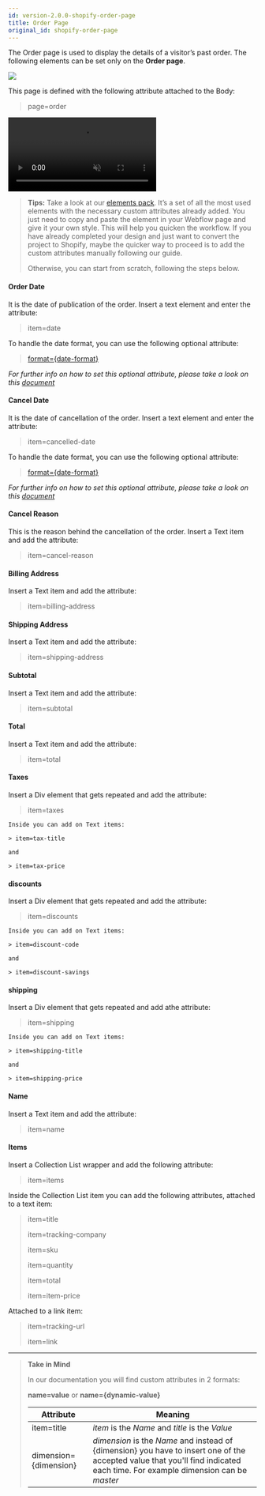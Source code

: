 ```yaml
---
id: version-2.0.0-shopify-order-page
title: Order Page
original_id: shopify-order-page
---
```


The Order page is used to display the details of a visitor’s past order. The following elements can be set only on the **Order page**.

![](assets/shopify-order.png)

 This page is defined with the following attribute attached to the Body:

> page=order

<pre>
<video autoplay muted playsinline="true" loop>
<source src="/assets/page-type.webm">
</video>
</pre>

> **Tips:**
> Take a look at our [elements pack](https://webflow.com/website/webflow-to-shopify-elements). It’s a set of all the most used elements with the necessary custom attributes already added. You just need to copy and paste the element in your Webflow page and give it your own style. This will help you quicken the workflow. If you have already completed your design and just want to convert the project to Shopify, maybe the quicker way to proceed is to add the custom attributes manually following our guide.
>
> Otherwise, you can start from scratch, following the steps below.

#### Order Date

It is the date of publication of the order. Insert a text element and enter the attribute:

> item=date

To handle the date format, you can use the following optional attribute:

> [format={date-format}](shopify-optional-filters#date-format)

*For further info on how to set this optional attribute, please take a look on this [document](shopify-optional-filters)*

#### Cancel Date
It is the date of cancellation of the order. Insert a text element and enter the attribute:

> item=cancelled-date

To handle the date format, you can use the following optional attribute:

> [format={date-format}](shopify-optional-filters#date-format)

*For further info on how to set this optional attribute, please take a look on this [document](shopify-optional-filters)*

#### Cancel Reason
This is the reason behind the cancellation of the order. Insert a Text item and add the attribute:

> item=cancel-reason

#### Billing Address
Insert a Text item and add the attribute:

> item=billing-address

#### Shipping Address
Insert a Text item and add the attribute:

> item=shipping-address

#### Subtotal
Insert a Text item and add the attribute:

> item=subtotal

#### Total
Insert a Text item and add the attribute:

> item=total

#### Taxes
Insert a Div element that gets repeated and add the attribute:

> item=taxes

    Inside you can add on Text items:
    
    > item=tax-title

    and

    > item=tax-price


#### discounts
Insert a Div element that gets repeated and add the attribute:

> item=discounts

    Inside you can add on Text items:
    
    > item=discount-code

    and

    > item=discount-savings


#### shipping
Insert a Div element that gets repeated and add athe attribute:

> item=shipping

    Inside you can add on Text items:
    
    > item=shipping-title

    and

    > item=shipping-price


#### Name
Insert a Text item and add the attribute:

> item=name


#### Items
Insert a Collection List wrapper and add the following attribute:

> item=items

Inside the Collection List item you can add the following attributes, attached to a text item:

> item=title
>
> item=tracking-company
>
> item=sku
>
> item=quantity
>
> item=total
>
> item=item-price


Attached to a link item:

> item=tracking-url
>
> item=link



---------
> **Take in Mind**
>
> In our documentation you will find custom attributes in 2 formats:
>
> **name=value** or **name={dynamic-value}**
>
>
> **Attribute**             | **Meaning** | 
> -------------             | --------------- |
> | item=title              | *item* is the *Name* and *title* is the *Value* |
> | dimension={dimension}   | *dimension* is the *Name* and instead of {dimension} you have to insert one of the accepted value that you'll find indicated each time. For example dimension can be *master*|